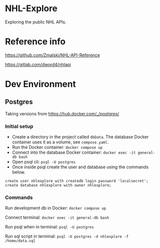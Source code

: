 # NHL-Explore
Exploring the public NHL APIs.

# Reference info

https://github.com/Zmalski/NHL-API-Reference

https://gitlab.com/dword4/nhlapi

# Dev Environment
## Postgres
Taking versions from https://hub.docker.com/_/postgres/

### Initial setup
- Create a directory in the project called `dbData`.
The database Docker container uses it as a volume, see `compose.yaml`.
- Run the Docker container: `docker compose up`
- Connect into the database Docker container: `docker exec -it general-db bash`
- Open psql cli: `psql -U postgres`
- Once inside psql create the user and database using the commands below.
```postgresql
create user nhlexplore with createdb login password 'localsecret';
create database nhlexplore with owner nhlexplore;
```

### Commands
Run development db in Docker: `docker compose up`

Connect terminal: `docker exec -it general-db bash`

Run psql when in terminal: `psql -U postgres`

Run sql script in terminal: `psql -U postgres -d nhlexplore -f /home/data.sql`